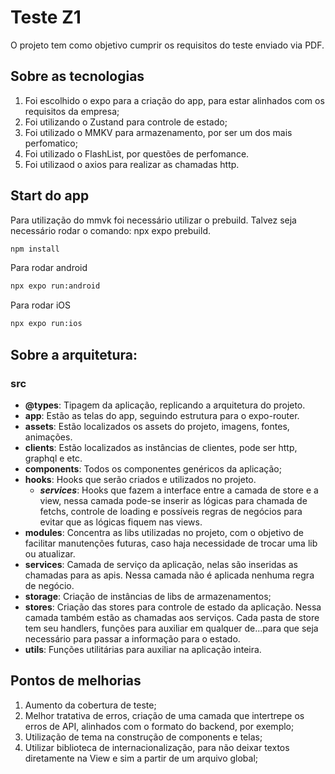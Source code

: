 # Teste Z1

O projeto tem como objetivo cumprir os requisitos do teste enviado via PDF.

## Sobre as tecnologias

1. Foi escolhido o expo para a criação do app, para estar alinhados com os requisitos da empresa;
2. Foi utilizando o Zustand para controle de estado;
3. Foi utilizado o MMKV para armazenamento, por ser um dos mais perfomatico;
4. Foi utilizado o FlashList, por questões de perfomance.
5. Foi utilizaod o axios para realizar as chamadas http.

## Start do app

Para utilização do mmvk foi necessário utilizar o prebuild. Talvez seja necessário rodar o comando: npx expo prebuild.

```bash
npm install
```

Para rodar android

```bash
npx expo run:android
```

Para rodar iOS

```bash
npx expo run:ios
```

## Sobre a arquitetura:

### src

- **@types**: Tipagem da aplicação, replicando a arquitetura do projeto.
- **app**: Estão as telas do app, seguindo estrutura para o expo-router.
- **assets**: Estão localizados os assets do projeto, imagens, fontes, animações.
- **clients**: Estão localizados as instâncias de clientes, pode ser http, graphql e etc.
- **components**: Todos os componentes genéricos da aplicação;
- **hooks**: Hooks que serão criados e utilizados no projeto.
  - **_services_**: Hooks que fazem a interface entre a camada de store e a view, nessa camada pode-se inserir as lógicas para chamada de fetchs, controle de loading e possíveis regras de negócios para evitar que as lógicas fiquem nas views.
- **modules**: Concentra as libs utilizadas no projeto, com o objetivo de facilitar manutenções futuras, caso haja necessidade de trocar uma lib ou atualizar.
- **services**: Camada de serviço da aplicação, nelas são inseridas as chamadas para as apis. Nessa camada não é aplicada nenhuma regra de negócio.
- **storage**: Criação de instâncias de libs de armazenamentos;
- **stores**: Criação das stores para controle de estado da aplicação. Nessa camada também estão as chamadas aos serviços. Cada pasta de store tem seu handlers, funções para auxiliar em qualquer de...para que seja necessário para passar a informação para o estado.
- **utils**: Funções utilitárias para auxiliar na aplicação inteira.

## Pontos de melhorias

1. Aumento da cobertura de teste;
2. Melhor tratativa de erros, criação de uma camada que intertrepe os erros de API, alinhados com o formato do backend, por exemplo;
3. Utilização de tema na construção de components e telas;
4. Utilizar biblioteca de internacionalização, para não deixar textos diretamente na View e sim a partir de um arquivo global;
